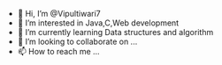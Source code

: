- 👋 Hi, I’m @Vipultiwari7
- 👀 I’m interested in Java,C,Web development
- 🌱 I’m currently learning Data structures and algorithm
- 💞️ I’m looking to collaborate on ...
- 📫 How to reach me ...

<!---
Vipultiwari7/Vipultiwari7 is a ✨ special ✨ repository because its `README.md` (this file) appears on your GitHub profile.
You can click the Preview link to take a look at your changes.
--->
